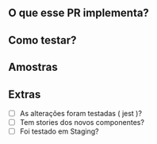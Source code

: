 ## O que esse PR implementa?
<!-- Descreva aqui o que esse PR faz -->

## Como testar?
<!-- Descreva aqui como podemos testar suas alterações, pode ser bem generalista
 Ex: Entre em /feed e clique no botão de like, deve alterar a cor do botão -->

## Amostras
<!-- Coloque aqui qualquer imagem/gif que possa ajudar a visualizar suas implementações -->

## Extras
<!-- Essa parte é para controle do que foi feito e pode mudar de projeto para projeto. Peça para seu coordenador altera-las caso não usá-las -->

<!-- Coloque um 'x' no meio dos colchetes( [] ) para marcar o que foi feito: Ex [x] -->

 - [ ] As alterações foram testadas ( jest )?
 - [ ] Tem stories dos novos componentes?
 - [ ] Foi testado em Staging?

<!-- Seja breve, evite gastar mais de 5 minutos escrevendo esse PR. Caso achar que não tem necessidade alguns desse parâmetros pode apaga-los do PR. -->
